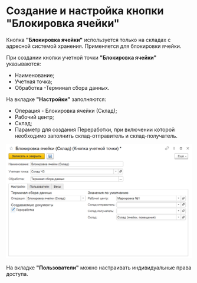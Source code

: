 # Создание и настройка кнопки "Блокировка ячейки"

Кнопка **"Блокировка ячейки"** используется только на складах с адресной системой хранения. Применяется для блокировки ячейки.
 
При создании кнопки учетной точки **"Блокировка ячейки"** указываются:

- Наименование;
- Учетная точка;
- Обработка -Терминал сбора данных.
 
На вкладке **"Настройки"** заполняются:

- Операция - Блокировка ячейки (Склад);
- Рабочий центр;
- Склад;
- Параметр для создания Переработки, при включении которой необходимо заполнить склад-отправитель и склад-получатель.
 
![1](NastroikaKnopkiBlok.assets/1.png)
 
На вкладке **"Пользователи"** можно настраивать индивидуальные права доступа.